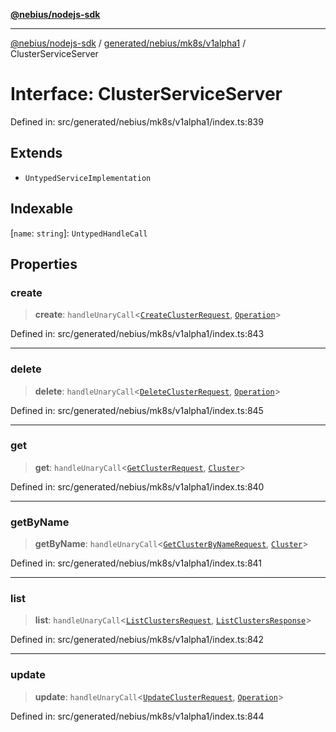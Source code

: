 [**@nebius/nodejs-sdk**](../../../../../README.md)

***

[@nebius/nodejs-sdk](../../../../../README.md) / [generated/nebius/mk8s/v1alpha1](../README.md) / ClusterServiceServer

# Interface: ClusterServiceServer

Defined in: src/generated/nebius/mk8s/v1alpha1/index.ts:839

## Extends

- `UntypedServiceImplementation`

## Indexable

\[`name`: `string`\]: `UntypedHandleCall`

## Properties

### create

> **create**: `handleUnaryCall`\<[`CreateClusterRequest`](CreateClusterRequest.md), [`Operation`](../../../common/v1alpha1/interfaces/Operation.md)\>

Defined in: src/generated/nebius/mk8s/v1alpha1/index.ts:843

***

### delete

> **delete**: `handleUnaryCall`\<[`DeleteClusterRequest`](DeleteClusterRequest.md), [`Operation`](../../../common/v1alpha1/interfaces/Operation.md)\>

Defined in: src/generated/nebius/mk8s/v1alpha1/index.ts:845

***

### get

> **get**: `handleUnaryCall`\<[`GetClusterRequest`](GetClusterRequest.md), [`Cluster`](Cluster.md)\>

Defined in: src/generated/nebius/mk8s/v1alpha1/index.ts:840

***

### getByName

> **getByName**: `handleUnaryCall`\<[`GetClusterByNameRequest`](GetClusterByNameRequest.md), [`Cluster`](Cluster.md)\>

Defined in: src/generated/nebius/mk8s/v1alpha1/index.ts:841

***

### list

> **list**: `handleUnaryCall`\<[`ListClustersRequest`](ListClustersRequest.md), [`ListClustersResponse`](ListClustersResponse.md)\>

Defined in: src/generated/nebius/mk8s/v1alpha1/index.ts:842

***

### update

> **update**: `handleUnaryCall`\<[`UpdateClusterRequest`](UpdateClusterRequest.md), [`Operation`](../../../common/v1alpha1/interfaces/Operation.md)\>

Defined in: src/generated/nebius/mk8s/v1alpha1/index.ts:844
